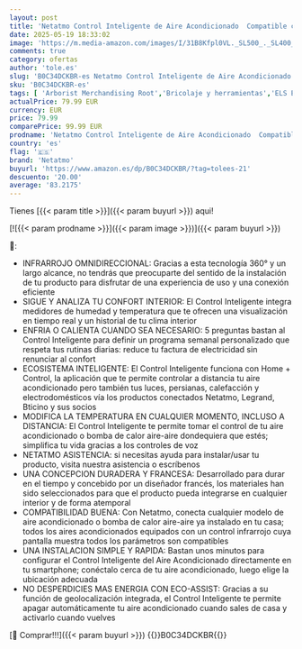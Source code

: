 ```yaml
---
layout: post
title: 'Netatmo Control Inteligente de Aire Acondicionado  Compatible con Todos los Aires acondicionados y Bombas de Calor  WI-FI  Ahorro de energía  Alexa  Google Assistant  Siri  NAC-IB'
date: 2025-05-19 18:33:02
image: 'https://m.media-amazon.com/images/I/31B8Kfpl0VL._SL500_._SL400_.jpg'
comments: true
category: ofertas
author: 'tole.es'
slug: 'B0C34DCKBR-es Netatmo Control Inteligente de Aire Acondicionado...'
sku: 'B0C34DCKBR-es'
tags: [ 'Arborist Merchandising Root','Bricolaje y herramientas','ELS ES','Enchufes inteligentes y a control remoto','Enchufes y accesorios','Instalación eléctrica','Netatmo_ES','Self Service','Special Features Stores','alexa','f8a41b96-6bb6-4d7d-bb5b-67f8fcd7c327_0','f8a41b96-6bb6-4d7d-bb5b-67f8fcd7c327_101','f8a41b96-6bb6-4d7d-bb5b-67f8fcd7c327_5101','netatmo','🇪🇸', ]
actualPrice: 79.99 EUR
currency: EUR
price: 79.99
comparePrice: 99.99 EUR
prodname: 'Netatmo Control Inteligente de Aire Acondicionado  Compatible con Todos los Aires acondicionados y Bombas de Calor  WI-FI  Ahorro de energía  Alexa  Google Assistant  Siri  NAC-IB'
country: 'es'
flag: '🇪🇸'
brand: 'Netatmo'
buyurl: 'https://www.amazon.es/dp/B0C34DCKBR/?tag=tolees-21'
descuento: '20.00'
average: '83.2175'
---
```


Tienes [{{< param title >}}]({{< param buyurl >}}) aqui!

[![{{< param prodname >}}]({{< param image >}})]({{< param buyurl >}})

🔎:

- INFRARROJO OMNIDIRECCIONAL: Gracias a esta tecnología 360° y un largo alcance, no tendrás que preocuparte del sentido de la instalación de tu producto para disfrutar de una experiencia de uso y una conexión eficiente
- SIGUE Y ANALIZA TU CONFORT INTERIOR: El Control Inteligente integra medidores de humedad y temperatura que te ofrecen una visualización en tiempo real y un historial de tu clima interior
- ENFRIA O CALIENTA CUANDO SEA NECESARIO: 5 preguntas bastan al Control Inteligente para definir un programa semanal personalizado que respeta tus rutinas diarias: reduce tu factura de electricidad sin renunciar al confort
- ECOSISTEMA INTELIGENTE: El Control Inteligente funciona con Home + Control, la aplicación que te permite controlar a distancia tu aire acondicionado pero también tus luces, persianas, calefacción y electrodomésticos vía los productos conectados Netatmo, Legrand, Bticino y sus socios
- MODIFICA LA TEMPERATURA EN CUALQUIER MOMENTO, INCLUSO A DISTANCIA: El Control Inteligente te permite tomar el control de tu aire acondicionado o bomba de calor aire-aire dondequiera que estés; simplifica tu vida gracias a los controles de voz
- NETATMO ASISTENCIA: si necesitas ayuda para instalar/usar tu producto, visita nuestra asistencia o escríbenos
- UNA CONCEPCION DURADERA Y FRANCESA: Desarrollado para durar en el tiempo y concebido por un diseñador francés, los materiales han sido seleccionados para que el producto pueda integrarse en cualquier interior y de forma atemporal
- COMPATIBILIDAD BUENA: Con Netatmo, conecta cualquier modelo de aire acondicionado o bomba de calor aire-aire ya instalado en tu casa; todos los aires acondicionados equipados con un control infrarrojo cuya pantalla muestra todos los parámetros son compatibles
- UNA INSTALACION SIMPLE Y RAPIDA: Bastan unos minutos para configurar el Control Inteligente del Aire Acondicionado directamente en tu smartphone; conéctalo cerca de tu aire acondicionado, luego elige la ubicación adecuada
- NO DESPERDICIES MAS ENERGIA CON ECO-ASSIST: Gracias a su función de geolocalización integrada, el Control Inteligente te permite apagar automáticamente tu aire acondicionado cuando sales de casa y activarlo cuando vuelves

[🛒 Comprar!!!]({{< param buyurl >}})
{{<world>}}B0C34DCKBR{{</world>}}
